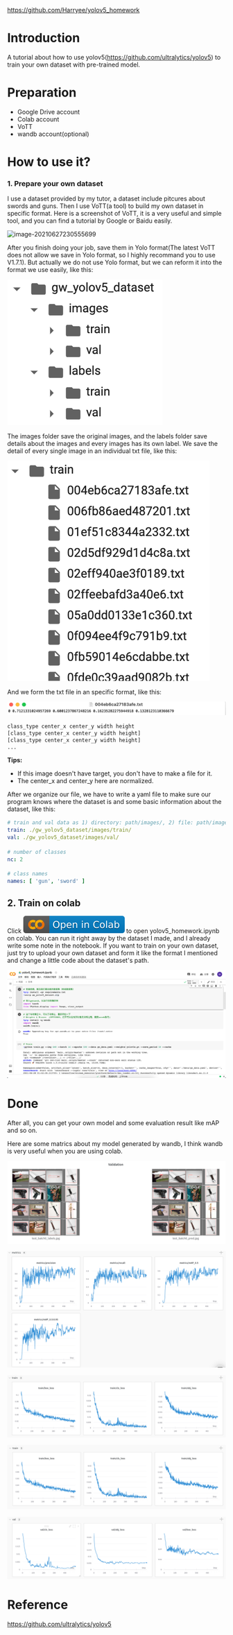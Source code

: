 https://github.com/Harryee/yolov5_homework

# Introduction

A tutorial about how to use yolov5(https://github.com/ultralytics/yolov5) to train your own dataset with pre-trained model.

# Preparation

- Google Drive account
- Colab account
- VoTT
- wandb account(optional)

# How to use it?

### 1. Prepare your own dataset

I use a dataset provided by my tutor, a dataset include pitcures about swords and guns. Then I use VoTT(a tool) to build my own dataset in specific format. Here is a screenshot of VoTT, it is a very useful and simple tool, and you can find a tutorial by Google or Baidu easily.

![image-20210627230555699](readme.assets/image-20210627230555699.png)

After you finish doing your job, save them in Yolo format(The latest VoTT does not allow we save in Yolo format, so I highly recommand you to use V1.7.1). But actually we do not use Yolo format, but we can reform it into the format we use easily, like this:

![image-20210627232638209](readme.assets/image-20210627232638209.png)

The images folder save the original images, and the labels folder save details about the images and every images has its own label. We save the detail of every single image in an individual txt file, like this:

![image-20210627232821953](readme.assets/image-20210627232821953.png)

And we form the txt file in an specific format, like this:

![image-20210627233207244](readme.assets/image-20210627233207244.png)

```
class_type center_x center_y width height
[class_type center_x center_y width height]
[class_type center_x center_y width height]
...
```

**Tips:**

- If this image doesn't have target, you don't have to make a file for it.
- The center_x and center_y here are normalized.

After we organize our file, we have to write a yaml file to make sure our program knows where the dataset is and some basic information about the dataset, like this:

```yaml
# train and val data as 1) directory: path/images/, 2) file: path/images.txt, or 3) list: [path1/images/, path2/images/]
train: ./gw_yolov5_dataset/images/train/
val: ./gw_yolov5_dataset/images/val/

# number of classes
nc: 2

# class names
names: [ 'gun', 'sword' ]
```



## 2. Train on colab

Click [![Open In Colab](readme.assets/colab-badge.svg)](https://colab.research.google.com/drive/1As7FOJi6hf6aDDK-K2rTns5aXeF-FQzK?usp=sharing) to open yolov5_homework.ipynb on colab. You can run it right away by the dataset I made, and I already write some note in the notebook. If you want to train on your own dataset, just try to upload your own dataset and form it like the format I mentioned and change a little code about the dataset's path.

![image-20210628095810246](readme.assets/image-20210628095810246.png)


# Done

After all, you can get your own model and some evaluation result like mAP and so on.

Here are some matrics about my model generated by wandb, I think wandb is very useful when you are using colab.

![1](readme.assets/1.png)

![2](readme.assets/2.png)

![3](readme.assets/3.png)

![4](readme.assets/4.png)

![5](readme.assets/5.png)

# Reference

https://github.com/ultralytics/yolov5
